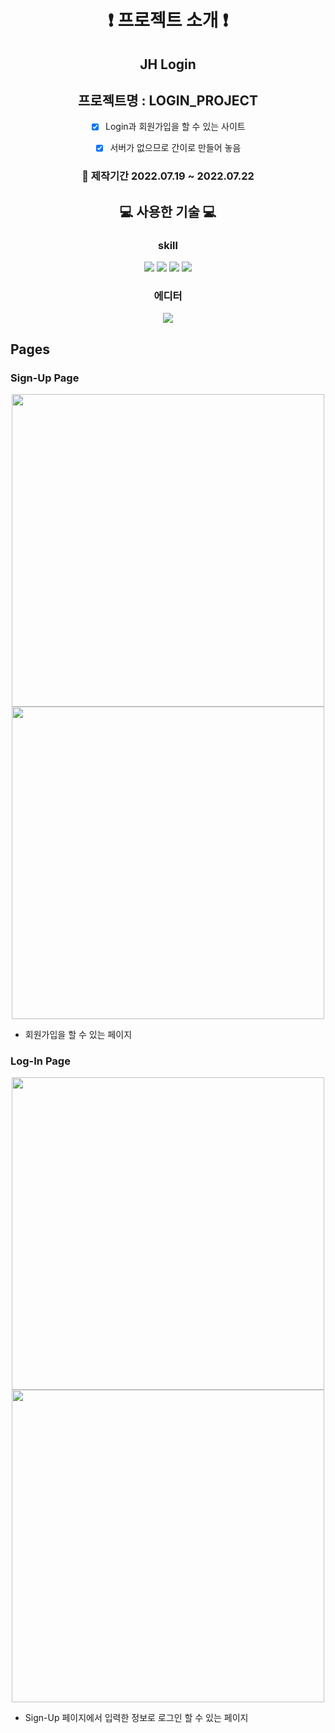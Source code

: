 <div align="center">

# :exclamation: 프로젝트 소개 :exclamation:

## JH Login

## 프로젝트명 : LOGIN_PROJECT

- [x] Login과 회원가입을 할 수 있는 사이트

- [x] 서버가 없으므로 간이로 만들어 놓음

### :date: 제작기간 2022.07.19 ~ 2022.07.22

## :computer: 사용한 기술 :computer:

### skill

<img src="https://img.shields.io/badge/html5-E34F26?style=for-the-badge&logo=html5&logoColor=white"> <img src="https://img.shields.io/badge/css-1572B6?style=for-the-badge&logo=css3&logoColor=white"> <img src="https://img.shields.io/badge/javascript-F7DF1E?style=for-the-badge&logo=javascript&logoColor=black"> <img src="https://img.shields.io/badge/react-61DAFB?style=for-the-badge&logo=react&logoColor=black">

### 에디터

  <img src="https://img.shields.io/badge/visualstudio-007ACC?style=for-the-badge&logo=visualstudio&logoColor=white">
  
</div>

## Pages

### Sign-Up Page

<div align="center">

<img src="https://user-images.githubusercontent.com/106130435/184127715-f63f603e-9864-4956-84ac-085f537b13d9.png" width="500" height="500"/>
<img src="https://user-images.githubusercontent.com/106130435/184127749-22ab83b8-9eaf-491d-8b36-87ab047e7430.png" width="500" height="500"/>

</div>

- 회원가입을 할 수 있는 페이지

### Log-In Page

<div align="center">

<img src="https://user-images.githubusercontent.com/106130435/184127520-cef49232-a5ca-4fe3-a6e9-8ab628b4324d.png" width="500" height="500" />
<img src="https://user-images.githubusercontent.com/106130435/184127583-19b94cb2-1068-496e-8842-56e1fb052cab.png" width="500" height="500"/>

</div>

- Sign-Up 페이지에서 입력한 정보로 로그인 할 수 있는 페이지

